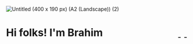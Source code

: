 ![Untitled (400 x 190 px) (A2 (Landscape)) (2)](https://github.com/user-attachments/assets/87da3ca9-61e2-41cc-9755-de56d72c43d9)

<h1 style="display:flex; align-items:center; justify-content:space-between;">
  <span>Hi folks! I'm Brahim </span>
  <span>
    <a href="mailto:brahim.mefgouda@ku.ac.ae">
      <img height="10" src="https://raw.githubusercontent.com/iansmathew/iansmathew/master/assets/icon_email.png">
    </a>
    <a href="https://www.linkedin.com/in/brahimmefgouda/">
      <img height="10" src="https://raw.githubusercontent.com/iansmathew/iansmathew/master/assets/icon_linkedin.png">
    </a>
    <a href="https://x.com/BrahimMefgouda">
      <img height="10" src="https://raw.githubusercontent.com/iansmathew/iansmathew/master/assets/icon_twitter.png">
    </a>
  </span>
</h1>

